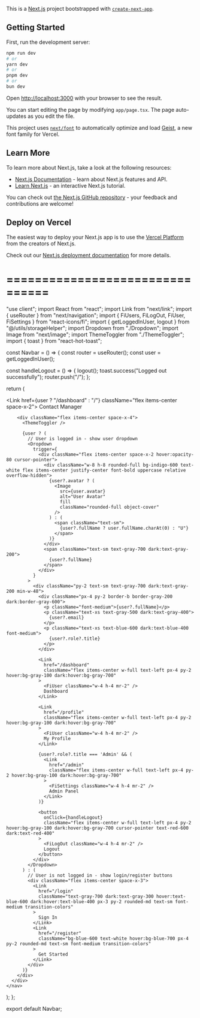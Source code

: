 This is a [Next.js](https://nextjs.org) project bootstrapped with [`create-next-app`](https://nextjs.org/docs/app/api-reference/cli/create-next-app).

## Getting Started

First, run the development server:

```bash
npm run dev
# or
yarn dev
# or
pnpm dev
# or
bun dev
```

Open [http://localhost:3000](http://localhost:3000) with your browser to see the result.

You can start editing the page by modifying `app/page.tsx`. The page auto-updates as you edit the file.

This project uses [`next/font`](https://nextjs.org/docs/app/building-your-application/optimizing/fonts) to automatically optimize and load [Geist](https://vercel.com/font), a new font family for Vercel.

## Learn More

To learn more about Next.js, take a look at the following resources:

- [Next.js Documentation](https://nextjs.org/docs) - learn about Next.js features and API.
- [Learn Next.js](https://nextjs.org/learn) - an interactive Next.js tutorial.

You can check out [the Next.js GitHub repository](https://github.com/vercel/next.js) - your feedback and contributions are welcome!

## Deploy on Vercel

The easiest way to deploy your Next.js app is to use the [Vercel Platform](https://vercel.com/new?utm_medium=default-template&filter=next.js&utm_source=create-next-app&utm_campaign=create-next-app-readme) from the creators of Next.js.

Check out our [Next.js deployment documentation](https://nextjs.org/docs/app/building-your-application/deploying) for more details.


# ================================

"use client";
import React from "react";
import Link from "next/link";
import { useRouter } from "next/navigation";
import { FiUsers, FiLogOut, FiUser, FiSettings } from "react-icons/fi";
import { getLoggedInUser, logout } from "@/utils/storageHelper";
import Dropdown from "./Dropdown";
import Image from "next/image";
import ThemeToggler from "./ThemeToggler";
import { toast } from "react-hot-toast";

const Navbar = () => {
  const router = useRouter();
  const user = getLoggedInUser();

  const handleLogout = () => {
    logout();
    toast.success("Logged out successfully");
    router.push("/");
  };

  return (
    <nav className="bg-white dark:bg-gray-900 border-b border-gray-200 dark:border-gray-700 px-4 py-4 shadow-sm">
      <div className="container mx-auto flex items-center justify-between">
        <Link href={user ? "/dashboard" : "/"} className="flex items-center space-x-2">
          <FiUsers className="h-8 w-8 text-blue-600" />
          <span className="text-xl font-semibold text-gray-800 dark:text-white">
            Contact Manager
          </span>
        </Link>

        <div className="flex items-center space-x-4">
          <ThemeToggler />
          
          {user ? (
            // User is logged in - show user dropdown
            <Dropdown
              trigger={
                <div className="flex items-center space-x-2 hover:opacity-80 cursor-pointer">
                  <div className="w-8 h-8 rounded-full bg-indigo-600 text-white flex items-center justify-center font-bold uppercase relative overflow-hidden">
                    {user?.avatar ? (
                      <Image
                        src={user.avatar}
                        alt="User Avatar"
                        fill
                        className="rounded-full object-cover"
                      />
                    ) : (
                      <span className="text-sm">
                        {user?.fullName ? user.fullName.charAt(0) : "U"}
                      </span>
                    )}
                  </div>
                  <span className="text-sm text-gray-700 dark:text-gray-200">
                    {user?.fullName}
                  </span>
                </div>
              }
            >
              <div className="py-2 text-sm text-gray-700 dark:text-gray-200 min-w-48">
                <div className="px-4 py-2 border-b border-gray-200 dark:border-gray-600">
                  <p className="font-medium">{user?.fullName}</p>
                  <p className="text-xs text-gray-500 dark:text-gray-400">
                    {user?.email}
                  </p>
                  <p className="text-xs text-blue-600 dark:text-blue-400 font-medium">
                    {user?.role?.title}
                  </p>
                </div>
                
                <Link
                  href="/dashboard"
                  className="flex items-center w-full text-left px-4 py-2 hover:bg-gray-100 dark:hover:bg-gray-700"
                >
                  <FiUser className="w-4 h-4 mr-2" />
                  Dashboard
                </Link>
                
                <Link
                  href="/profile"
                  className="flex items-center w-full text-left px-4 py-2 hover:bg-gray-100 dark:hover:bg-gray-700"
                >
                  <FiUser className="w-4 h-4 mr-2" />
                  My Profile
                </Link>
                
                {user?.role?.title === 'Admin' && (
                  <Link
                    href="/admin"
                    className="flex items-center w-full text-left px-4 py-2 hover:bg-gray-100 dark:hover:bg-gray-700"
                  >
                    <FiSettings className="w-4 h-4 mr-2" />
                    Admin Panel
                  </Link>
                )}
                
                <button 
                  onClick={handleLogout}
                  className="flex items-center w-full text-left px-4 py-2 hover:bg-gray-100 dark:hover:bg-gray-700 cursor-pointer text-red-600 dark:text-red-400"
                >
                  <FiLogOut className="w-4 h-4 mr-2" />
                  Logout
                </button>
              </div>
            </Dropdown>
          ) : (
            // User is not logged in - show login/register buttons
            <div className="flex items-center space-x-3">
              <Link
                href="/login"
                className="text-gray-700 dark:text-gray-300 hover:text-blue-600 dark:hover:text-blue-400 px-3 py-2 rounded-md text-sm font-medium transition-colors"
              >
                Sign In
              </Link>
              <Link
                href="/register"
                className="bg-blue-600 text-white hover:bg-blue-700 px-4 py-2 rounded-md text-sm font-medium transition-colors"
              >
                Get Started
              </Link>
            </div>
          )}
        </div>
      </div>
    </nav>
  );
};

export default Navbar;
